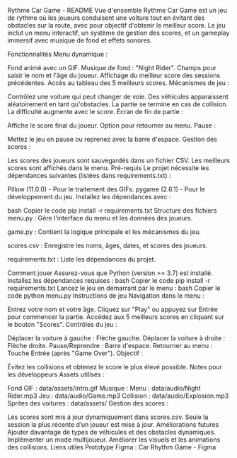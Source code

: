 Rythme Car Game - README
Vue d'ensemble
Rythme Car Game est un jeu de rythme où les joueurs conduisent une voiture tout en évitant des obstacles sur la route, avec pour objectif d'obtenir le meilleur score. Le jeu inclut un menu interactif, un système de gestion des scores, et un gameplay immersif avec musique de fond et effets sonores.

Fonctionnalités
Menu dynamique :

Fond animé avec un GIF.
Musique de fond : "Night Rider".
Champs pour saisir le nom et l'âge du joueur.
Affichage du meilleur score des sessions précédentes.
Accès au tableau des 5 meilleurs scores.
Mécanismes de jeu :

Contrôlez une voiture qui peut changer de voie.
Des véhicules apparaissent aléatoirement en tant qu'obstacles.
La partie se termine en cas de collision.
La difficulté augmente avec le score.
Écran de fin de partie :

Affiche le score final du joueur.
Option pour retourner au menu.
Pause :

Mettez le jeu en pause ou reprenez avec la barre d'espace.
Gestion des scores :

Les scores des joueurs sont sauvegardés dans un fichier CSV.
Les meilleurs scores sont affichés dans le menu.
Pré-requis
Le projet nécessite les dépendances suivantes (listées dans requirements.txt) :

Pillow (11.0.0) - Pour le traitement des GIFs.
pygame (2.6.1) - Pour le développement du jeu.
Installez les dépendances avec :

bash
Copier le code
pip install -r requirements.txt
Structure des fichiers
menu.py :
Gère l'interface du menu et les données des joueurs.

game.py :
Contient la logique principale et les mécanismes du jeu.

scores.csv :
Enregistre les noms, âges, dates, et scores des joueurs.

requirements.txt :
Liste les dépendances du projet.

Comment jouer
Assurez-vous que Python (version >= 3.7) est installé.
Installez les dépendances requises :
bash
Copier le code
pip install -r requirements.txt
Lancez le jeu en démarrant par le menu :
bash
Copier le code
python menu.py
Instructions de jeu
Navigation dans le menu :

Entrez votre nom et votre âge.
Cliquez sur "Play" ou appuyez sur Entrée pour commencer la partie.
Accédez aux 5 meilleurs scores en cliquant sur le bouton "Scores".
Contrôles du jeu :

Déplacer la voiture à gauche : Flèche gauche.
Déplacer la voiture à droite : Flèche droite.
Pause/Reprendre : Barre d'espace.
Retourner au menu : Touche Entrée (après "Game Over").
Objectif :

Évitez les collisions et obtenez le score le plus élevé possible.
Notes pour les développeurs
Assets utilisés :

Fond GIF : data/assets/Intro.gif
Musique :
Menu : data/audio/Night Rider.mp3
Jeu : data/audio/Game.mp3
Collision : data/audio/Explosion.mp3
Sprites des voitures : data/assets/
Gestion des scores :

Les scores sont mis à jour dynamiquement dans scores.csv.
Seule la session la plus récente d’un joueur est mise à jour.
Améliorations futures
Ajouter davantage de types de véhicules et des obstacles dynamiques.
Implémenter un mode multijoueur.
Améliorer les visuels et les animations des collisions.
Liens utiles
Prototype Figma :
Car Rhythm Game - Figma


